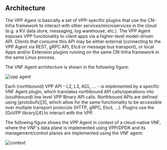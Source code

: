 ## Architecture

The VPP Agent is basically a set of VPP-specific plugins that use the 
CN-Infra framework to interact with other services/microservices in the
cloud (e.g. a KV data store, messaging, log warehouse, etc.). The VPP Agent
exposes VPP functionality to client apps via a higher-level model-driven 
API. Clients that consume this API may be either external (connecting to 
the VPP Agent via REST, gRPC API, Etcd or message bus transport), or local
Apps and/or Extension plugins running on the same CN-Infra framework in the 
same Linux process. 

The VNF Agent architecture is shown in the following figure: 

![vpp agent](imgs/vpp_agent.png "VPP Agent & plugins on top of CN-infra")

Each (northbound) VPP API - L2, L3, ACL, ... - is implemented by a specific
VNF Agent plugin, which translates northbound API calls/operations into 
(southbound) low level VPP Binary API calls. Northbound APIs are defined 
using [protobufs][3], which allow for the same functionality to be accessible
over multiple transport protocols (HTTP, gRPC, Etcd, ...). Plugins use the 
[GoVPP library][4] to interact with the VPP.

The following figure shows the VPP Agent in context of a cloud-native VNF, 
where the VNF's data plane is implemented using VPP/DPDK and 
its management/control planes are implemented using the VNF agent:

![context](imgs/context.png "VPP Agent & Plugins on top of CN-infra")
